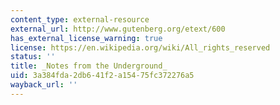 ```yaml
---
content_type: external-resource
external_url: http://www.gutenberg.org/etext/600
has_external_license_warning: true
license: https://en.wikipedia.org/wiki/All_rights_reserved
status: ''
title: _Notes from the Underground_
uid: 3a384fda-2db6-41f2-a154-75fc372276a5
wayback_url: ''
---
```


